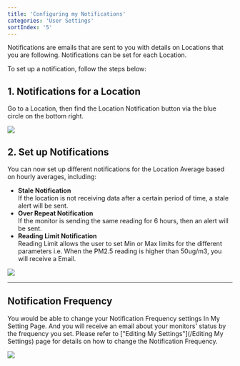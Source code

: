 ```yaml
---
title: 'Configuring my Notifications'
categories: 'User Settings'
sortIndex: '5'
---
```

Notifications are emails that are sent to you with details on Locations that you are following. Notifications can be set for each Location.

To set up a notification, follow the steps below:

## 1. Notifications for a Location

Go to a Location, then find the Location Notification button via the blue circle on the bottom right.

![](https://cloud.githubusercontent.com/assets/26155270/23740386/4ec316a2-04de-11e7-96e9-d5fb5b71e750.jpg)

## 2. Set up Notifications

You can now set up different notifications for the Location Average based on hourly averages, including:

- **Stale Notification**  
  If the location is not receiving data after a certain period of time, a stale alert will be sent.
- **Over Repeat Notification**  
  If the monitor is sending the same reading for 6 hours, then an alert will be sent.
- **Reading Limit Notification**  
  Reading Limit allows the user to set Min or Max limits for the different parameters
  i.e. When the PM2.5 reading is higher than 50ug/m3, you will receive a Email.

![](https://cloud.githubusercontent.com/assets/26155270/23740479/bebc4e56-04de-11e7-98f5-c236343177bb.png)

------

## Notification Frequency  

You would be able to change your Notification Frequency settings In My Setting Page. And you will receive an email about your monitors' status by the frequency you set. Please refer to ["Editing My Settings"](/Editing My Settings) page for details on how to change the Notification Frequency.

![](https://cloud.githubusercontent.com/assets/26155270/23740177/6bd37b20-04dd-11e7-8209-df3068f1552c.jpg)